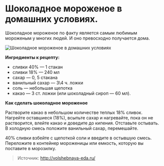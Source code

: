 # Шоколадное мороженое в домашних условиях.
Шоколадное мороженое по факту является самым любимым мороженым у многих людей. И оно превосходно получается дома.

![Шоколадное мороженое в домашних условиях](/images/Kulinar/IceCream/choko_icecream.jpg 'Шоколадное мороженое в домашних условиях')

**Ингредиенты к рецепту:**

- сливки 40% — 1 стакан
- сливки 18% — 240 мл
- сахар — 0, 5 стакана
- ванильный сахар — 3\4 ч. ложки
- соль — небольшая щепотка
- какао — 3 ст. ложки (или шоколадный сироп — 60 мл).

**Как сделать шоколадное мороженое**

Растворите какао в небольшом количестве теплых 18% сливок. Нагрейте оставшиеся (18%), всыпьте сахар и нагревайте, пока он не растворится, влейте какао и доведите до кипения. Отставьте остывать. В холодную смесь положите ванильный сахар, перемешайте.

40% сливки взбейте с щепоткой соли и введите в остывшую смесь. Переложите в контейнер мороженицы или емкость, которую вы поставите в морозилку.

> Источник: http://volshebnaya-eda.ru/
